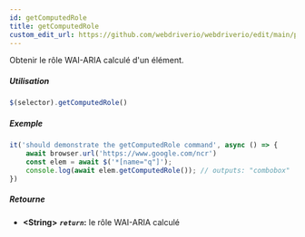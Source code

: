 ```yaml
---
id: getComputedRole
title: getComputedRole
custom_edit_url: https://github.com/webdriverio/webdriverio/edit/main/packages/webdriverio/src/commands/element/getComputedRole.ts
---
```


Obtenir le rôle WAI-ARIA calculé d'un élément.

##### Utilisation

```js
$(selector).getComputedRole()
```

##### Exemple

```js title="getComputedRole.js"
it('should demonstrate the getComputedRole command', async () => {
    await browser.url('https://www.google.com/ncr')
    const elem = await $('*[name="q"]');
    console.log(await elem.getComputedRole()); // outputs: "combobox"
})
```

##### Retourne

- **&lt;String&gt;**
            **<code><var>return</var></code>:**  le rôle WAI-ARIA calculé